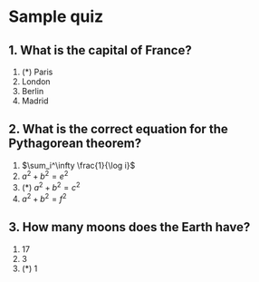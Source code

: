 # Sample quiz

## 1. What is the capital of France?

1. (*) Paris
2. London
3. Berlin
4. Madrid


## 2. What is the correct equation for the __Pythagorean theorem?__

1. $\sum_i^\infty \frac{1}{\log i}$
2. $a^2 + b^2 = e^2$
3. (*) $a^2 + b^2 = c^2$
4. $a^2 + b^2 = f^2$


## 3. How many moons does the Earth have?

1. 17
2. 3
3. (*) 1


